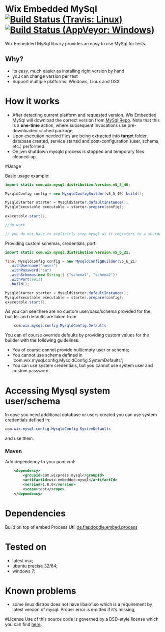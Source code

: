 # Wix Embedded MySql [![Build Status (Travis: Linux)](https://img.shields.io/travis/wix/wix-embedded-mysql.svg?label=linux%20build)](https://travis-ci.org/wix/wix-embedded-mysql) [![Build Status (AppVeyor: Windows)](https://img.shields.io/appveyor/ci/viliusl/wix-embedded-mysql-ppwc6.svg?label=windows%20build)](https://ci.appveyor.com/project/viliusl/wix-embedded-mysql-ppwc6)

Wix Embedded MySql library provides an easy to use MySql for tests.

## Why?

- its easy, much easier as installing right version by hand
- you can change version per test
- Support multiple platforms: Windows, Linux and OSX


# How it works

 - After detecting current platform and requested version, Wix Embedded MySql will download the correct version from [MySql Repo](http://dev.mysql.com/get/Downloads/). Note that this is a **one-time** action, where subsequent invocations use pre-downloaded cached package.
 - Upon execution needed files are being extracted into **target** folder, database created, service started and post-configuration (user, schema, etc.) performed.
 - On jvm shutdown mysqld process is stopped and temporary files cleaned-up.

#Usage

Basic usage example:

```java
import static com.wix.mysql.distribution.Version.v5_5_40;

MysqldConfig config = new MysqldConfigBuilder(v5_5_40).build();

MysqldStarter starter = MysqldStarter.defaultInstance();
MysqldExecutable executable = starter.prepare(config);
 
executable.start();

//do work

// you do not have to explicitly stop mysql as it registers to a shutdown hook for that. 
```

Providing custom schemas, credentials, port:

```java
import static com.wix.mysql.distribution.Version.v5_6_21;

final MysqldConfig config = new MysqldConfigBuilder(v5_6_21)
  .withUsername("auser")
  .withPassword("sa")
  .withSchemas(new String[] {"schema1", "schema2"})
  .withPort(9913)
  .build();

MysqldStarter starter = MysqldStarter.defaultInstance();
MysqldExecutable executable = starter.prepare(config);
executable.start();
```

As you can see there are no custom user/pass/schema provided for the builder and defaults are taken from:

```java
    com.wix.mysql.config.MysqldConfig.Defaults
```

You can of course override defaults by providing custom values for the builder with the following guidelines:
 - You of course cannot provide null/empty user or schema;
 - You cannot use schema defined in 'com.wix.mysql.config.MysqldConfig.SystemDefaults';
 - You can use system credentials, but you cannot use system user and custom password.

# Accessing Mysql system user/schema

In case you need additional database or users created you can use system credentials defined in:

```java
com.wix.mysql.config.MysqldConfig.SystemDefaults
```
and use them.

### Maven

Add dependency to your pom.xml:

```xml
    <dependency>
        <groupId>com.wixpress.mysql</groupId>
        <artifactId>wix-embedded-mysql</artifactId>
        <version>1.0.0</version>
        <scope>test</scope>
    </dependency>        
```


# Dependencies
Build on top of embed Process Util [de.flapdoodle.embed.process](https://github.com/flapdoodle-oss/de.flapdoodle.embed.process)

# Tested on
 - latest osx;
 - ubuntu precise 32/64;
 - windows 7;

# Known problems
 - some linux distros does not have libaio1.so which is a requirement by latest version of mysql. Proper error is emitted if it's missing;

#License
Use of this source code is governed by a BSD-style license which you can find [here](/LICENSE.md).
